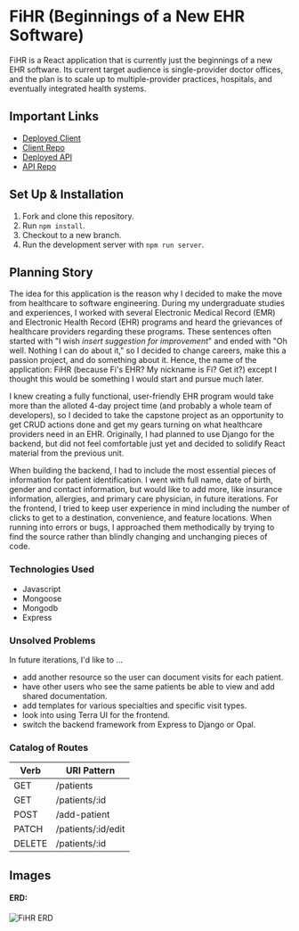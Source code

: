 # FiHR (Beginnings of a New EHR Software)

FiHR is a React application that is currently just the beginnings of a new EHR software. Its current target audience is single-provider doctor offices, and the plan is to scale up to multiple-provider practices, hospitals, and eventually integrated health systems.

## Important Links

- [Deployed Client](https://fionabeatricewong.github.io/fihr-client)
- [Client Repo](https://github.com/fionabeatricewong/fihr-client)
- [Deployed API](https://immense-ocean-38958.herokuapp.com/)
- [API Repo](https://github.com/fionabeatricewong/fihr-api)

## Set Up & Installation
1. Fork and clone this repository.
2. Run ```npm install```.
3. Checkout to a new branch.
4. Run the development server with ```npm run server```.

## Planning Story

The idea for this application is the reason why I decided to make the move from healthcare to software engineering. During my undergraduate studies and experiences, I worked with several Electronic Medical Record (EMR) and Electronic Health Record (EHR) programs and heard the grievances of healthcare providers regarding these programs. These sentences often started with "I wish *insert suggestion for improvement*" and ended with "Oh well. Nothing I can do about it," so I decided to change careers, make this a passion project, and do something about it. Hence, the name of the application: FiHR (because Fi's EHR? My nickname is Fi? Get it?) except I thought this would be something I would start and pursue much later.

I knew creating a fully functional, user-friendly EHR program would take more than the alloted 4-day project time (and probably a whole team of developers), so I decided to take the capstone project as an opportunity to get CRUD actions done and get my gears turning on what healthcare providers need in an EHR. Originally, I had planned to use Django for the backend, but did not feel comfortable just yet and decided to solidify React material from the previous unit.

When building the backend, I had to include the most essential pieces of information for patient identification. I went with full name, date of birth, gender and contact information, but would like to add more, like insurance information, allergies, and primary care physician, in future iterations. For the frontend, I tried to keep user experience in mind including the number of clicks to get to a destination, convenience, and feature locations. When running into errors or bugs, I approached them methodically by trying to find the source rather than blindly changing and unchanging pieces of code.

### Technologies Used

- Javascript
- Mongoose
- Mongodb
- Express

### Unsolved Problems

In future iterations, I'd like to ...

- add another resource so the user can document visits for each patient.
- have other users who see the same patients be able to view and add shared documentation.
- add templates for various specialties and specific visit types.
- look into using Terra UI for the frontend.
- switch the backend framework from Express to Django or Opal.

### Catalog of Routes

Verb         |	URI Pattern
------------ | -------------
GET | /patients
GET | /patients/:id
POST | /add-patient
PATCH | /patients/:id/edit
DELETE | /patients/:id

## Images

#### ERD:
![FiHR ERD](https://i.imgur.com/9cfUivZ.png)
